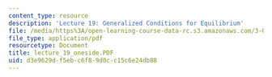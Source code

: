 ```yaml
---
content_type: resource
description: 'Lecture 19: Generalized Conditions for Equilibrium'
file: /media/https%3A/open-learning-course-data-rc.s3.amazonaws.com/3-00-thermodynamics-of-materials-fall-2002/d3e9629df5ebc6f89d0cc15c6e24db88_lecture_19_oneside.PDF
file_type: application/pdf
resourcetype: Document
title: lecture_19_oneside.PDF
uid: d3e9629d-f5eb-c6f8-9d0c-c15c6e24db88
---
```

